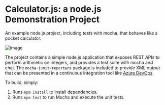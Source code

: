 Calculator.js: a node.js Demonstration Project
==============================================
An example node.js project, including tests with mocha, that behaves like
a pocket calculator.

![image](https://github.com/AbdulBasit-NU/calculator/assets/145196071/aa427c1e-41e7-4ce7-ae56-1da7de315d29)

The project contains a simple node.js application that exposes REST APIs
to perform arithmetic on integers, and provides a test suite with mocha
and chai.  The `mocha-junit-reporters` package is included to provide XML
output that can be presented in a continuous integration tool like
[Azure DevOps](https://azure.com/devops).

To build, simply:

1. Runs `npm install` to install dependencies.
2. Runs `npm test` to run Mocha and execute the unit tests.

